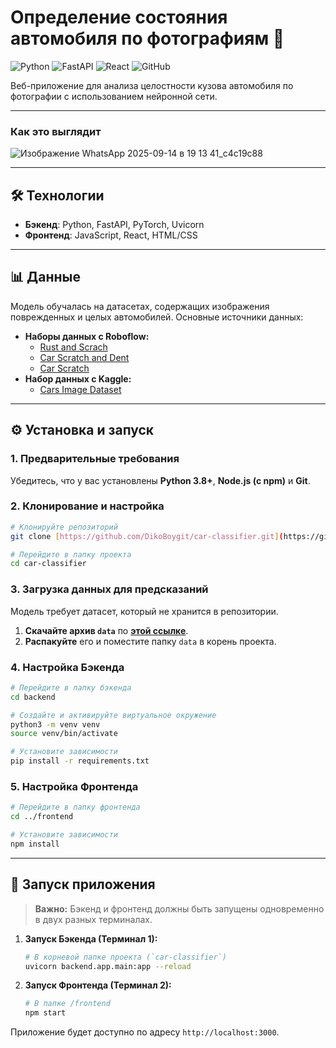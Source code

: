 # Определение состояния автомобиля по фотографиям 🚗

![Python](https://img.shields.io/badge/Python-3.8%2B-blue?logo=python&logoColor=white) ![FastAPI](https://img.shields.io/badge/FastAPI-05998b?logo=fastapi) ![React](https://img.shields.io/badge/React-blue?logo=react&logoColor=61DAFB) ![GitHub](https://img.shields.io/badge/GitHub-repo-blue?logo=github)

Веб-приложение для анализа целостности кузова автомобиля по фотографии с использованием нейронной сети.

---
### **Как это выглядит**
![Изображение WhatsApp 2025-09-14 в 19 13 41_c4c19c88](https://github.com/user-attachments/assets/173481ef-7b97-4926-86ec-6597c4bc7c12)


---

## 🛠️ Технологии

* **Бэкенд**: Python, FastAPI, PyTorch, Uvicorn
* **Фронтенд**: JavaScript, React, HTML/CSS

---

## 📊 Данные

Модель обучалась на датасетах, содержащих изображения поврежденных и целых автомобилей. Основные источники данных:

* **Наборы данных с Roboflow:**
    * [Rust and Scrach](https://universe.roboflow.com/seva-at1qy/rust-and-scrach)
    * [Car Scratch and Dent](https://universe.roboflow.com/carpro/car-scratch-and-dent)
    * [Car Scratch](https://universe.roboflow.com/project-kmnth/car-scratch-xgxzs)
* **Набор данных с Kaggle:**
    * [Cars Image Dataset](https://www.kaggle.com/datasets/kshitij192/cars-image-dataset)

---

## ⚙️ Установка и запуск

### **1. Предварительные требования**

Убедитесь, что у вас установлены **Python 3.8+**, **Node.js (с npm)** и **Git**.

### **2. Клонирование и настройка**

```bash
# Клонируйте репозиторий
git clone [https://github.com/DikoBoygit/car-classifier.git](https://github.com/DikoBoygit/car-classifier.git)

# Перейдите в папку проекта
cd car-classifier
```

### **3. Загрузка данных для предсказаний**

Модель требует датасет, который не хранится в репозитории.
1.  **Скачайте архив `data`** по [**этой ссылке**](https://drive.google.com/drive/u/1/folders/1_TpC4axo4z35dF8Acy1mXt_S1xf4A3rZ).
2.  **Распакуйте** его и поместите папку `data` в корень проекта.

### **4. Настройка Бэкенда**

```bash
# Перейдите в папку бэкенда
cd backend

# Создайте и активируйте виртуальное окружение
python3 -m venv venv
source venv/bin/activate

# Установите зависимости
pip install -r requirements.txt
```

### **5. Настройка Фронтенда**

```bash
# Перейдите в папку фронтенда
cd ../frontend

# Установите зависимости
npm install
```

---

## 🚀 Запуск приложения

> **Важно:** Бэкенд и фронтенд должны быть запущены одновременно в двух разных терминалах.

1.  **Запуск Бэкенда (Терминал 1):**
    ```bash
    # В корневой папке проекта (`car-classifier`)
    uvicorn backend.app.main:app --reload
    ```

2.  **Запуск Фронтенда (Терминал 2):**
    ```bash
    # В папке /frontend
    npm start
    ```
Приложение будет доступно по адресу `http://localhost:3000`.
